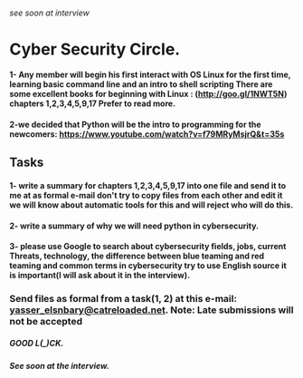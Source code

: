###### see soon at interview
# Cyber Security Circle.
#### 1- Any member will begin his first interact with OS Linux for the first time, learning basic command line and an intro to shell scripting There are some excellent books for beginning with Linux : (http://goo.gl/1NWT5N) chapters 1,2,3,4,5,9,17 Prefer to read more.
#### 2-we decided that Python will be the intro to programming for the newcomers: https://www.youtube.com/watch?v=f79MRyMsjrQ&t=35s 
## Tasks 
#### 1- write a summary for chapters 1,2,3,4,5,9,17 into one file and send it to me at as formal e-mail don't try to copy files from each other and edit it we will know about automatic tools for this and will reject who will do this.
#### 2- write a summary of why we will need python in cybersecurity.
#### 3- please use Google to search about cybersecurity fields, jobs, current Threats, technology, the difference between blue teaming and red teaming and common terms in cybersecurity try to use English source it is important(I will ask about it in the interview).
### Send files as formal from a task(1, 2) at this e-mail: yasser_elsnbary@catreloaded.net. Note: Late submissions will not be accepted 
##### GOOD L(_)CK. 
##### See soon at the interview.

